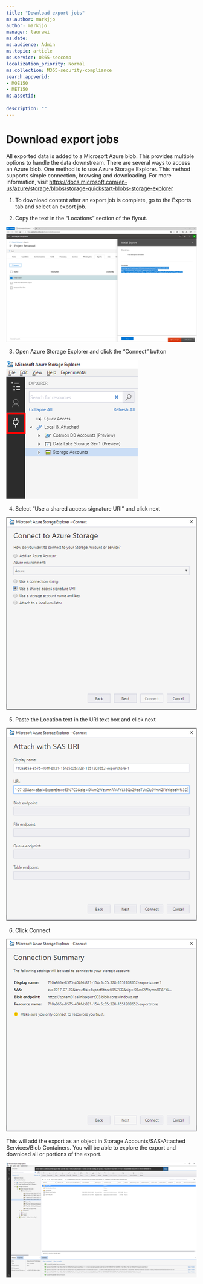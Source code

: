```yaml
---
title: "Download export jobs"
ms.author: markjjo
author: markjjo
manager: laurawi
ms.date: 
ms.audience: Admin
ms.topic: article
ms.service: O365-seccomp
localization_priority: Normal
ms.collection: M365-security-compliance 
search.appverid: 
- MOE150
- MET150
ms.assetid: 

description: ""
---
```


# Download export jobs

All exported data is added to a Microsoft Azure blob. This provides multiple options to handle the data downstream. There are several ways to access an Azure blob. One method is to use Azure Storage Explorer. This method supports simple connection, browsing and downloading. For more information, visit <https://docs.microsoft.com/en-us/azure/storage/blobs/storage-quickstart-blobs-storage-explorer>

1.  To download content after an export job is complete, go to the Exports tab and select an export job.

2.  Copy the text in the “Locations” section of the flyout.

![](../media/eDiscoExportJob.png)

3.  Open Azure Storage Explorer and click the “Connect” button

![](../media/AzureStorageConnect.png)

4.  Select “Use a shared access signature URI” and click next

![](../media/AzureStorageConnect2.png)

5.  Paste the Location text in the URI text box and click next

![](../media/AzureStorageConnect3.png)

6.  Click Connect

![](../media/AzureStorageConnect4.png)

This will add the export as an object in Storage Accounts/SAS-Attached Services/Blob Containers. You will be able to explore the export and download all or portions of the export.

![](../media/AzureStorageConnect5.png)